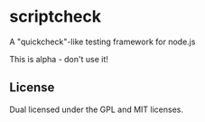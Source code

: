 
# scriptcheck

A "quickcheck"-like testing framework for node.js

This is alpha - don't use it!

## License

Dual licensed under the GPL and MIT licenses.
